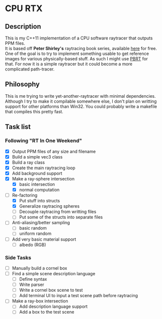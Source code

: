 # CPU RTX

## Description
This is my C++11 implementation of a CPU software raytracer that outputs PPM files.  
It is based off **Peter Shirley's** raytracing book series, available [here](http://www.realtimerendering.com/raytracing/ "FTP root to download PDF") for free.  
One of the goal is to try to implement something usable to get reference images for various physically-based stuff. As such I might use [PBRT](http://www.pbr-book.org/) for that. For now it is a simple raytracer but it could become a more complicated path-tracer.

## Philosophy
This is me trying to write yet-another-raytracer with minimal dependencies.  
Although I try to make it compilable somewhere else, I don't plan on writting support for other platforms than Win32. You could probably write a makefile that compiles this pretty fast.

## Task list
### Following "RT In One Weekend"
- [X] Output PPM files of any size and filename
- [X] Build a simple vec3 class
- [X] Build a ray class
- [X] Create the main raytracing loop
- [X] Add background support
- [X] Make a ray-sphere intersection
  - [X] basic intersection
  - [X] normal computation
- [ ] Re-factoring
  - [X] Put stuff into structs
  - [X] Generalize raytracing spheres
  - [ ] Decouple raytracing from writting files
  - [ ] Put some of the structs into separate files
- [ ] Anti-aliasing/better sampling
  - [ ] basic random
  - [ ] uniform random
- [ ] Add very basic material support
  - [ ] albedo (RGB)

### Side Tasks
- [ ] Manually build a cornel box
- [ ] Find a simple scene description language
  - [ ] Define syntax
  - [ ] Write parser
  - [ ] Write a cornel box scene to test
  - [ ] Add terminal UI to input a test scene path before raytracing
- [ ] Make a ray-box intersection
  - [ ] Add description language support
  - [ ] Add a box to the test scene